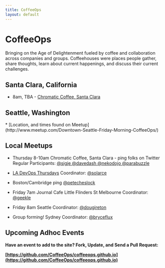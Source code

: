 ```yaml
---
title: CoffeeOps
layout: default
---
```


<h1>CoffeeOps</h1>

Bringing on the Age of Delightenment fueled by coffee and collaboration across companies and groups. Coffeehouses were places people gather, share thoughts, learn about current happenings, and discuss their current challenges.



<h2> Santa Clara, California</h2>

* 8am, TBA - [Chromatic Coffee, Santa Clara](http://www.yelp.com/biz/chromatic-coffee-santa-clara)

<h2> Seattle, Washington </h2>
* [Location, and times found on Meetup](http://www.meetup.com/Downtown-Seattle-Friday-Morning-CoffeeOps/)



<h2>Local Meetups</h2>


* Thursday 8-10am Chromatic Coffee, Santa Clara - ping folks on Twitter
  Regular Participants:
    [ @sigje ](https://twitter.com/sigje)
    [ @davedash ](https://twitter.com/davedash)
    [ @nekodojo ](https://twitter.com/nekodojo)
    [ @parabuzzle ](https://twitter.com/parabuzzle)

* [LA DevOps Thursdays](http://www.meetup.com/ladevops/events/218067202/)
  Coordinator:
    [@solarce](https://twitter.com/solarce)

* Boston/Cambridge ping [@petecheslock](https://twitter.com/petecheslock)

* Friday 7am Journal Cafe Little Flinders St Melbourne 
  Coordinator:
    [@geekle](https://twitter.com/geekle)

* Friday 8am Seattle 
  Coordinator:
    [@dougireton](https://twitter.com/dougireton)

* Group forming! Sydney
  Coordinator:
    [@bryceflux](https://twitter.com/bryceflux)



## Upcoming Adhoc Events

**Have an event to add to the site? Fork, Update, and Send a Pull Request:**

**[https://github.com/CoffeeOps/coffeeops.github.io](https://github.com/CoffeeOps/coffeeops.github.io)**
